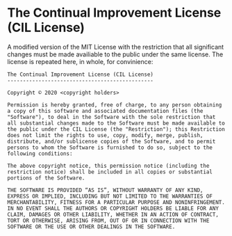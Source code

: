 # The Continual Improvement License (CIL License)
A modified version of the MIT License with the restriction that all significant changes must be made availiable to the public under the same license. The license is repeated here, in whole, for convinience:

```
The Continual Improvement License (CIL License)
-----------------------------------------------

Copyright © 2020 <copyright holders>

Permission is hereby granted, free of charge, to any person obtaining a copy of this software and associated documentation files (the "Software"), to deal in the Software with the sole restriction that all substantial changes made to the Software must be made available to the public under the CIL License (the "Restriction"); this Restriction does not limit the rights to use, copy, modify, merge, publish, distribute, and/or sublicense copies of the Software, and to permit persons to whom the Software is furnished to do so, subject to the following conditions:

The above copyright notice, this permission notice (including the restriction notice) shall be included in all copies or substantial portions of the Software.

THE SOFTWARE IS PROVIDED “AS IS”, WITHOUT WARRANTY OF ANY KIND, EXPRESS OR IMPLIED, INCLUDING BUT NOT LIMITED TO THE WARRANTIES OF MERCHANTABILITY, FITNESS FOR A PARTICULAR PURPOSE AND NONINFRINGEMENT. IN NO EVENT SHALL THE AUTHORS OR COPYRIGHT HOLDERS BE LIABLE FOR ANY CLAIM, DAMAGES OR OTHER LIABILITY, WHETHER IN AN ACTION OF CONTRACT, TORT OR OTHERWISE, ARISING FROM, OUT OF OR IN CONNECTION WITH THE SOFTWARE OR THE USE OR OTHER DEALINGS IN THE SOFTWARE.
```
